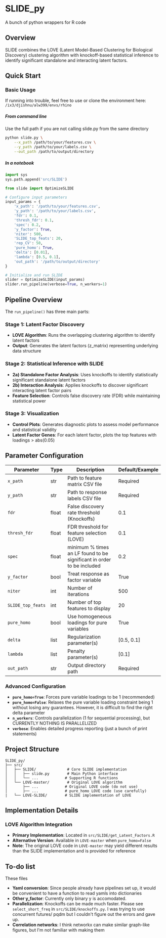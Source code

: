 # SLIDE_py

A bunch of python wrappers for R code

## Overview

SLIDE combines the LOVE (Latent Model-Based Clustering for Biological Discovery) clustering algorithm with knockoff-based statistical inference to identify significant standalone and interacting latent factors. 

## Quick Start

### Basic Usage

If running into trouble, feel free to use or clone the environment here: ```/ix3/djishnu/alw399/envs/rhino```

##### From command line 
Use the full path if you are not calling slide.py from the same directory

```bash
python slide.py \
    --x_path /path/to/your/features.csv \
    --y_path /path/to/your/labels.csv \
    --out_path /path/to/output/directory
```

##### In a notebook
```python
import sys
sys.path.append('src/SLIDE')

from slide import OptimizeSLIDE

# Configure input parameters
input_params = {
    'x_path': '/path/to/your/features.csv',
    'y_path': '/path/to/your/labels.csv',
    'fdr': 0.1,
    'thresh_fdr': 0.1,
    'spec': 0.2,
    'y_factor': True,
    'niter': 500,
    'SLIDE_top_feats': 20,
    'rep_CV': 50,
    'pure_homo': True,
    'delta': [0.01],
    'lambda': [0.5, 0.1],
    'out_path': '/path/to/output/directory'
}

# Initialize and run SLIDE
slider = OptimizeSLIDE(input_params)
slider.run_pipeline(verbose=True, n_workers=1)
```

## Pipeline Overview

The `run_pipeline()` has three main parts:

### Stage 1: Latent Factor Discovery
- **LOVE Algorithm**: Runs the overlapping clustering algorithm to identify latent factors
- **Output**: Generates the latent factors (z_matrix) representing underlying data structure

### Stage 2: Statistical Inference with SLIDE
- **2a) Standalone Factor Analysis**: Uses knockoffs to identify statistically significant standalone latent factors
- **2b) Interaction Analysis**: Applies knockoffs to discover significant interacting latent factor pairs
- **Feature Selection**: Controls false discovery rate (FDR) while maintaining statistical power

### Stage 3: Visualization
- **Control Plots**: Generates diagnostic plots to assess model performance and statistical validity
- **Latent Factor Genes**: For each latent factor, plots the top features with loadings > abs(0.05)

## Parameter Configuration

| Parameter | Type | Description | Default/Example |
|-----------|------|-------------|-----------------|
| `x_path` | str | Path to feature matrix CSV file | Required |
| `y_path` | str | Path to response labels CSV file | Required |
| `fdr` | float | False discovery rate threshold (Knockoffs) | 0.1 |
| `thresh_fdr` | float | FDR threshold for feature selection (LOVE) | 0.1 |
| `spec` | float | minimum % times an LF found to be significant in order to be included | 0.2 |
| `y_factor` | bool | Treat response as factor variable | True |
| `niter` | int | Number of iterations | 500 |
| `SLIDE_top_feats` | int | Number of top features to display | 20 |
| `pure_homo` | bool | Use homogeneous loadings for pure variables | True |
| `delta` | list | Regularization parameter(s) | [0.5, 0.1] |
| `lambda` | list | Penalty parameter(s) | [0.1] |
| `out_path` | str | Output directory path | Required |

### Advanced Configuration

- **`pure_homo=True`**: Forces pure variable loadings to be 1 (recommended)
- **`pure_homo=False`**: Relaxes the pure variable loading constraint being 1 without losing any guarantees. However, it is difficult to find the right delta parameter
- **`n_workers`**: Controls parallelization (1 for sequential processing), but CURRENTLY NOTHING IS PARALLELIZED
- **`verbose`**: Enables detailed progress reporting (just a bunch of print statements)

## Project Structure

```
SLIDE_py/
├── src/
│   ├── SLIDE/              # Core SLIDE implementation
│   │   ├── slide.py        # Main Python interface
│   │   └── ...            # Supporting R functions
│   └── LOVE-master/        # Original LOVE algorithm
│       ├── ...            # Original LOVE code (do not use)
│       ├── ...            # pure_homo LOVE code (use carefully)
|   └── LOVE-SLIDE/        # SLIDE implementation of LOVE
```

## Implementation Details

### LOVE Algorithm Integration
- **Primary Implementation**: Located in `src/SLIDE/get_Latent_Factors.R`
- **Alternative Version**: Available in `LOVE-master` when `pure_homo=False`
- **Note**: The original LOVE code in `LOVE-master` may yield different results than the SLIDE implementation and is provided for reference


## To-do list

These files
- **Yaml conversion**: Since people already have pipelines set up, it would be convenient to have a function to read yamls into dictionaries
- **Other y_factor**: Currently only binary y is accomodated. 
- **Parallelization**: Knockoffs can be made much faster. Please see `select_short_freq` in `src/SLIDE/knockoffs.py`. I was trying to use concurrent futures/ pqdm but I couldn't figure out the errors and gave up. 
- **Correlation networks**: I think networkx can make similar graph-like figures, but I'm not familiar with making them


